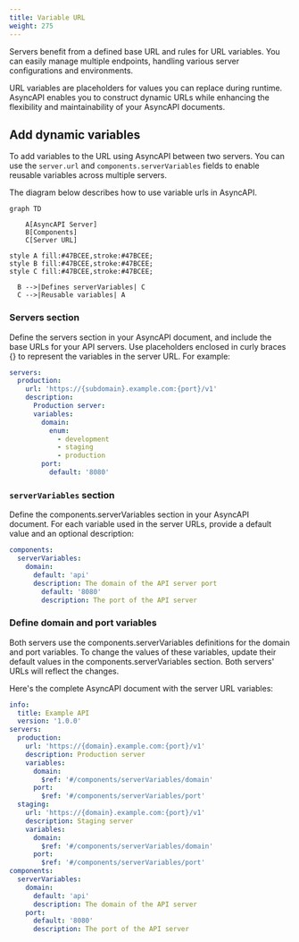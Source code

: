 ```yaml
---
title: Variable URL
weight: 275
---
```


Servers benefit from a defined base URL and rules for URL variables. You can easily manage multiple endpoints, handling various server configurations and environments.

URL variables are placeholders for values you can replace during runtime. AsyncAPI enables you to construct dynamic URLs while enhancing the flexibility and maintainability of your AsyncAPI documents.

## Add dynamic variables

To add variables to the URL using AsyncAPI between two servers. You can use the `server.url` and `components.serverVariables` fields to enable reusable variables across multiple servers.

The diagram below describes how to use variable urls in AsyncAPI.

```mermaid
graph TD

    A[AsyncAPI Server]
    B[Components]
    C[Server URL]

style A fill:#47BCEE,stroke:#47BCEE;
style B fill:#47BCEE,stroke:#47BCEE;
style C fill:#47BCEE,stroke:#47BCEE;

  B -->|Defines serverVariables| C
  C -->|Reusable variables| A
```

### Servers section

Define the servers section in your AsyncAPI document, and include the base URLs for your API servers. Use placeholders enclosed in curly braces {} to represent the variables in the server URL. For example:

```yaml
servers:
  production:
    url: 'https://{subdomain}.example.com:{port}/v1'
    description:
      Production server:
      variables:
        domain:
          enum:
            - development
            - staging
            - production
        port:
          default: '8080'
```

### `serverVariables` section

Define the components.serverVariables section in your AsyncAPI document. For each variable used in the server URLs, provide a default value and an optional description:

```yaml
components:
  serverVariables:
    domain:
      default: 'api'
      description: The domain of the API server port
        default: '8080'
        description: The port of the API server
```

### Define domain and port variables

Both servers use the components.serverVariables definitions for the domain and port variables. To change the values of these variables, update their default values in the components.serverVariables section. Both servers' URLs will reflect the changes.

Here's the complete AsyncAPI document with the server URL variables:

```yaml
info:
  title: Example API
  version: '1.0.0'
servers:
  production:
    url: 'https://{domain}.example.com:{port}/v1'
    description: Production server
    variables:
      domain:
        $ref: '#/components/serverVariables/domain'
      port:
        $ref: '#/components/serverVariables/port'
  staging:
    url: 'https://{domain}.example.com:{port}/v1'
    description: Staging server
    variables:
      domain:
        $ref: '#/components/serverVariables/domain'
      port:
        $ref: '#/components/serverVariables/port'
components:
  serverVariables:
    domain:
      default: 'api'
      description: The domain of the API server
    port:
      default: '8080'
      description: The port of the API server
```
